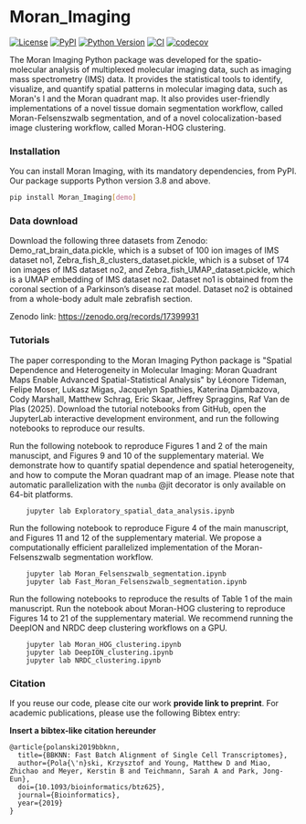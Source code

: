 # Moran_Imaging

[![License](https://img.shields.io/pypi/l/Moran_Imaging.svg?color=green)](https://github.com/vandeplaslab/Moran_Imaging/raw/master/LICENSE)
[![PyPI](https://img.shields.io/pypi/v/Moran_Imaging.svg?color=green)](https://pypi.org/project/Moran_Imaging)
[![Python Version](https://img.shields.io/pypi/pyversions/Moran_Imaging.svg?color=green)](https://python.org)
[![CI](https://github.com/vandeplaslab/Moran_Imaging/actions/workflows/ci.yml/badge.svg)](https://github.com/vandeplaslab/Moran_Imaging/actions/workflows/ci.yml)
[![codecov](https://codecov.io/gh/vandeplaslab/Moran_Imaging/branch/master/graph/badge.svg)](https://codecov.io/gh/vandeplaslab/Moran_Imaging)

The Moran Imaging Python package was developed for the spatio-molecular analysis of multiplexed molecular imaging data, such as imaging mass spectrometry (IMS) data. It provides the statistical tools to identify, visualize, and quantify spatial patterns in molecular imaging data, such as Moran's I and the Moran quadrant map. It also provides user-friendly implementations of a novel tissue domain segmentation workflow, called Moran-Felsenszwalb segmentation, and of a novel colocalization-based image clustering workflow, called Moran-HOG clustering.

### Installation

You can install Moran Imaging, with its mandatory dependencies, from PyPI. Our package supports Python version 3.8 and above.

```bash
pip install Moran_Imaging[demo]
```

### Data download

Download the following three datasets from Zenodo: Demo_rat_brain_data.pickle, which is a subset of 100 ion images of IMS dataset no1, Zebra_fish_8_clusters_dataset.pickle, which is a subset of 174 ion images of IMS dataset no2, and Zebra_fish_UMAP_dataset.pickle, which is a UMAP embedding of IMS dataset no2. Dataset no1 is obtained from the coronal section of a Parkinson’s disease rat model. Dataset no2 is obtained from a whole-body adult male zebrafish section. 

Zenodo link: https://zenodo.org/records/17399931

### Tutorials

The paper corresponding to the Moran Imaging Python package is "Spatial Dependence and Heterogeneity in Molecular Imaging: Moran Quadrant Maps Enable Advanced Spatial-Statistical Analysis" by Léonore Tideman, Felipe Moser, Lukasz Migas, Jacquelyn Spathies, Katerina  Djambazova, Cody Marshall, Matthew Schrag, Eric Skaar, Jeffrey Spraggins, Raf Van de Plas (2025). Download the tutorial notebooks from GitHub, open the JupyterLab interactive development environment, and run the following notebooks to reproduce our results. 

Run the following notebook to reproduce Figures 1 and 2 of the main manuscipt, and Figures 9 and 10 of the supplementary material. We demonstrate how to quantify spatial dependence and spatial heterogeneity, and how to compute the Moran quadrant map of an image. Please note that automatic parallelization with the `numba` @jit decorator is only available on 64-bit platforms.

        jupyter lab Exploratory_spatial_data_analysis.ipynb 

Run the following notebook to reproduce Figure 4 of the main manuscript, and Figures 11 and 12 of the supplementary material. We propose a computationally efficient parallelized implementation of the Moran-Felsenszwalb segmentation workflow. 

        jupyter lab Moran_Felsenszwalb_segmentation.ipynb
        jupyter lab Fast_Moran_Felsenszwalb_segmentation.ipynb

Run the following notebooks to reproduce the results of Table 1 of the main manuscript. Run the notebook about Moran-HOG clustering to reproduce Figures 14 to 21 of the supplementary material. We recommend running the DeepION and NRDC deep clustering workflows on a GPU. 
 
        jupyter lab Moran_HOG_clustering.ipynb
        jupyter lab DeepION_clustering.ipynb
        jupyter lab NRDC_clustering.ipynb


### Citation

If you reuse our code, please cite our work **provide link to preprint**. 
For academic publications, please use the following Bibtex entry:

**Insert a bibtex-like citation hereunder**

	@article{polanski2019bbknn,
	  title={BBKNN: Fast Batch Alignment of Single Cell Transcriptomes},
	  author={Pola{\'n}ski, Krzysztof and Young, Matthew D and Miao, Zhichao and Meyer, Kerstin B and Teichmann, Sarah A and Park, Jong-Eun},
	  doi={10.1093/bioinformatics/btz625},
	  journal={Bioinformatics},
	  year={2019}
	}
